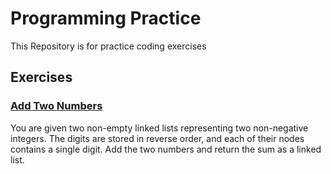 # Programming Practice
This Repository is for practice coding exercises

## Exercises

### [Add Two Numbers](https://leetcode.com/explore/interview/card/top-interview-questions-medium/107/linked-list/783/)
You are given two non-empty linked lists representing two non-negative integers. The digits are stored in reverse order, and each of their nodes contains a single digit. Add the two numbers and return the sum as a linked list.

